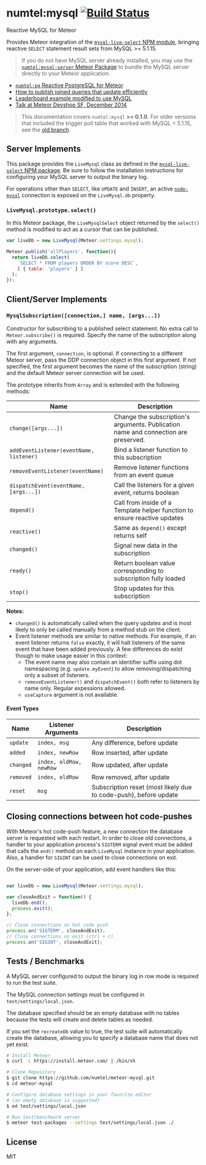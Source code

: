 # numtel:mysql [![Build Status](https://travis-ci.org/numtel/meteor-mysql.svg?branch=master)](https://travis-ci.org/numtel/meteor-mysql)
Reactive MySQL for Meteor

Provides Meteor integration of the [`mysql-live-select` NPM module](https://github.com/numtel/mysql-live-select), bringing reactive `SELECT` statement result sets from MySQL >= 5.1.15.

> If you do not have MySQL server already installed, you may use the [`numtel:mysql-server` Meteor Package](https://github.com/numtel/meteor-mysql-server) to bundle the MySQL server directly to your Meteor application.

* [`numtel:pg` Reactive PostgreSQL for Meteor](https://github.com/numtel/meteor-pg)
* [How to publish joined queries that update efficiently](https://github.com/numtel/meteor-mysql/wiki/Publishing-Efficient-Joined-Queries)
* [Leaderboard example modified to use MySQL](https://github.com/numtel/meteor-mysql-leaderboard)
* [Talk at Meteor Devshop SF, December 2014](https://www.youtube.com/watch?v=EJzulpXZn6g)

> This documentation covers `numtel:mysql` **>= 0.1.0**. For older versions that included the trigger poll table that worked with MySQL < 5.1.15, see the [old branch](https://github.com/numtel/meteor-mysql/tree/old).

## Server Implements

This package provides the `LiveMysql` class as defined in the [`mysql-live-select` NPM package](https://github.com/numtel/mysql-live-select). Be sure to follow the installation instructions for configuring your MySQL server to output the binary log.

For operations other than `SELECT`, like `UPDATE` and `INSERT`, an active [`node-mysql`](https://github.com/felixge/node-mysql) connection is exposed on the `LiveMysql.db` property.

### `LiveMysql.prototype.select()`

In this Meteor package, the `LiveMysqlSelect` object returned by the `select()` method is modified to act as a cursor that can be published.

```javascript
var liveDb = new LiveMysql(Meteor.settings.mysql);

Meteor.publish('allPlayers', function(){
  return liveDb.select(
    `SELECT * FROM players ORDER BY score DESC`,
    [ { table: 'players' } ]
  );
});
```

## Client/Server Implements

### `MysqlSubscription([connection,] name, [args...])`

Constructor for subscribing to a published select statement. No extra call to `Meteor.subscribe()` is required. Specify the name of the subscription along with any arguments.

The first argument, `connection`, is optional. If connecting to a different Meteor server, pass the DDP connection object in this first argument. If not specified, the first argument becomes the name of the subscription (string) and the default Meteor server connection will be used.

The prototype inherits from `Array` and is extended with the following methods:

Name | Description
-----|--------------------------
`change([args...])` | Change the subscription's arguments. Publication name and connection are preserved.
`addEventListener(eventName, listener)` | Bind a listener function to this subscription
`removeEventListener(eventName)` | Remove listener functions from an event queue
`dispatchEvent(eventName, [args...])` | Call the listeners for a given event, returns boolean
`depend()` | Call from inside of a Template helper function to ensure reactive updates
`reactive()` | Same as `depend()` except returns self
`changed()`| Signal new data in the subscription
`ready()` | Return boolean value corresponding to subscription fully loaded
`stop()` | Stop updates for this subscription

**Notes:**

* `changed()` is automatically called when the query updates and is most likely to only be called manually from a method stub on the client.
* Event listener methods are similar to native methods. For example, if an event listener returns `false` exactly, it will halt listeners of the same event that have been added previously. A few differences do exist though to make usage easier in this context:
  * The event name may also contain an identifier suffix using dot namespacing (e.g. `update.myEvent`) to allow removing/dispatching only a subset of listeners.
  * `removeEventListener()` and `dispatchEvent()` both refer to listeners by name only. Regular expessions allowed.
  * `useCapture` argument is not available.

#### Event Types

Name | Listener Arguments | Description
-----|-------------------|-----------------------
`update` | `index, msg` | Any difference, before update
`added` | `index, newRow` | Row inserted, after update
`changed` | `index, oldRow, newRow` | Row updated, after update
`removed` | `index, oldRow` | Row removed, after update
`reset` | `msg` | Subscription reset (most likely due to code-push), before update

## Closing connections between hot code-pushes

With Meteor's hot code-push feature, a new connection the database server is requested with each restart. In order to close old connections, a handler to your application process's `SIGTERM` signal event must be added that calls the `end()` method on each `LiveMysql` instance in your application. Also, a handler for `SIGINT` can be used to close connections on exit.

On the server-side of your application, add event handlers like this:

```javascript

var liveDb = new LiveMysql(Meteor.settings.mysql);

var closeAndExit = function() {
  liveDb.end();
  process.exit();
};

// Close connections on hot code push
process.on('SIGTERM', closeAndExit);
// Close connections on exit (ctrl + c)
process.on('SIGINT', closeAndExit);
```

## Tests / Benchmarks

A MySQL server configured to output the binary log in row mode is required to run the test suite.

The MySQL connection settings must be configured in `test/settings/local.json`.

The database specified should be an empty database with no tables because the tests will create and delete tables as needed.

If you set the `recreateDb` value to true, the test suite will automatically create the database, allowing you to specify a database name that does not yet exist.

```bash
# Install Meteor
$ curl -L https://install.meteor.com/ | /bin/sh

# Clone Repository
$ git clone https://github.com/numtel/meteor-mysql.git
$ cd meteor-mysql

# Configure database settings in your favorite editor
# (an empty database is suggested)
$ ed test/settings/local.json

# Run test/benchmark server
$ meteor test-packages --settings test/settings/local.json ./

```

## License

MIT
